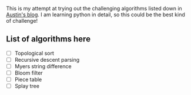 This is my attempt at trying out the challenging algorithms listed down in [Austin's blog](https://austinhenley.com/blog/challengingalgorithms.html). I am learning python in detail, so this could be the best kind of challenge!

## List of algorithms here
- [ ] Topological sort
- [ ] Recursive descent parsing
- [ ] Myers string difference
- [ ] Bloom filter
- [ ] Piece table
- [ ] Splay tree

